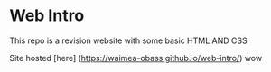 # Web Intro

This repo is a revision website
with some basic HTML AND CSS

Site hosted [here] (https://waimea-obass.github.io/web-intro/)
wow
